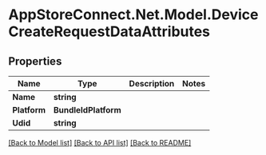 # AppStoreConnect.Net.Model.DeviceCreateRequestDataAttributes

## Properties

Name | Type | Description | Notes
------------ | ------------- | ------------- | -------------
**Name** | **string** |  | 
**Platform** | **BundleIdPlatform** |  | 
**Udid** | **string** |  | 

[[Back to Model list]](../README.md#documentation-for-models) [[Back to API list]](../README.md#documentation-for-api-endpoints) [[Back to README]](../README.md)

